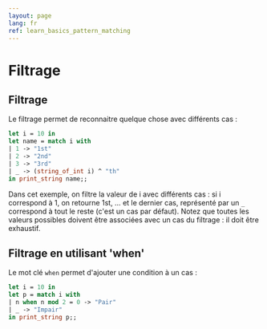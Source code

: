 ```yaml
---
layout: page
lang: fr
ref: learn_basics_pattern_matching
---
```


# Filtrage

## Filtrage

Le filtrage permet de reconnaitre quelque chose avec différents cas :

```ocaml
let i = 10 in
let name = match i with
| 1 -> "1st"
| 2 -> "2nd"
| 3 -> "3rd"
| _ -> (string_of_int i) ^ "th"
in print_string name;;
```

Dans cet exemple, on filtre la valeur de i avec différents cas : si i correspond à 1, on retourne 1st, … et le dernier cas, représenté par un `_` correspond à tout le reste (c'est un cas par défaut). Notez que toutes les valeurs possibles doivent être associées avec un cas du filtrage : il doit être exhaustif.

## Filtrage en utilisant 'when'

Le mot clé `when` permet d'ajouter une condition à un cas :

```ocaml
let i = 10 in
let p = match i with
| n when n mod 2 = 0 -> "Pair"
| _ -> "Impair"
in print_string p;;
```
